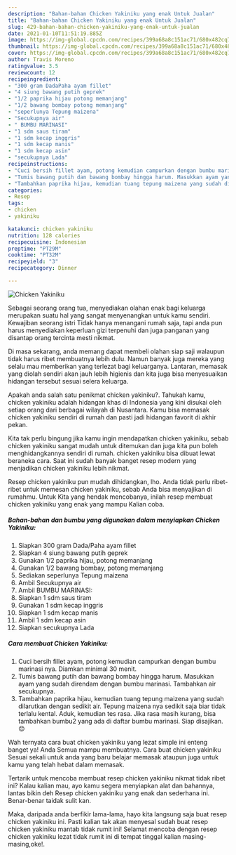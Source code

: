 ```yaml
---
description: "Bahan-bahan Chicken Yakiniku yang enak Untuk Jualan"
title: "Bahan-bahan Chicken Yakiniku yang enak Untuk Jualan"
slug: 429-bahan-bahan-chicken-yakiniku-yang-enak-untuk-jualan
date: 2021-01-10T11:51:19.885Z
image: https://img-global.cpcdn.com/recipes/399a68a8c151ac71/680x482cq70/chicken-yakiniku-foto-resep-utama.jpg
thumbnail: https://img-global.cpcdn.com/recipes/399a68a8c151ac71/680x482cq70/chicken-yakiniku-foto-resep-utama.jpg
cover: https://img-global.cpcdn.com/recipes/399a68a8c151ac71/680x482cq70/chicken-yakiniku-foto-resep-utama.jpg
author: Travis Moreno
ratingvalue: 3.5
reviewcount: 12
recipeingredient:
- "300 gram DadaPaha ayam fillet"
- "4 siung bawang putih geprek"
- "1/2 paprika hijau potong memanjang"
- "1/2 bawang bombay potong memanjang"
- "seperlunya Tepung maizena"
- "Secukupnya air"
- " BUMBU MARINASI"
- "1 sdm saus tiram"
- "1 sdm kecap inggris"
- "1 sdm kecap manis"
- "1 sdm kecap asin"
- "secukupnya Lada"
recipeinstructions:
- "Cuci bersih fillet ayam, potong kemudian campurkan dengan bumbu marinasi nya. Diamkan minimal 30 menit."
- "Tumis bawang putih dan bawang bombay hingga harum. Masukkan ayam yang sudah direndam dengan bumbu marinasi. Tambahkan air secukupnya."
- "Tambahkan paprika hijau, kemudian tuang tepung maizena yang sudah dilarutkan dengan sedikit air. Tepung maizena nya sedikit saja biar tidak terlalu kental. Aduk, kemudian tes rasa. Jika rasa masih kurang, bisa tambahkan bumbu2 yang ada di daftar bumbu marinasi. Siap disajikan. 😊"
categories:
- Resep
tags:
- chicken
- yakiniku

katakunci: chicken yakiniku 
nutrition: 128 calories
recipecuisine: Indonesian
preptime: "PT29M"
cooktime: "PT32M"
recipeyield: "3"
recipecategory: Dinner

---
```



![Chicken Yakiniku](https://img-global.cpcdn.com/recipes/399a68a8c151ac71/680x482cq70/chicken-yakiniku-foto-resep-utama.jpg)

Sebagai seorang orang tua, menyediakan olahan enak bagi keluarga merupakan suatu hal yang sangat menyenangkan untuk kamu sendiri. Kewajiban seorang istri Tidak hanya menangani rumah saja, tapi anda pun harus menyediakan keperluan gizi terpenuhi dan juga panganan yang disantap orang tercinta mesti nikmat.

Di masa  sekarang, anda memang dapat membeli olahan siap saji walaupun tidak harus ribet membuatnya lebih dulu. Namun banyak juga mereka yang selalu mau memberikan yang terlezat bagi keluarganya. Lantaran, memasak yang diolah sendiri akan jauh lebih higienis dan kita juga bisa menyesuaikan hidangan tersebut sesuai selera keluarga. 



Apakah anda salah satu penikmat chicken yakiniku?. Tahukah kamu, chicken yakiniku adalah hidangan khas di Indonesia yang kini disukai oleh setiap orang dari berbagai wilayah di Nusantara. Kamu bisa memasak chicken yakiniku sendiri di rumah dan pasti jadi hidangan favorit di akhir pekan.

Kita tak perlu bingung jika kamu ingin mendapatkan chicken yakiniku, sebab chicken yakiniku sangat mudah untuk ditemukan dan juga kita pun boleh menghidangkannya sendiri di rumah. chicken yakiniku bisa dibuat lewat beraneka cara. Saat ini sudah banyak banget resep modern yang menjadikan chicken yakiniku lebih nikmat.

Resep chicken yakiniku pun mudah dihidangkan, lho. Anda tidak perlu ribet-ribet untuk memesan chicken yakiniku, sebab Anda bisa menyajikan di rumahmu. Untuk Kita yang hendak mencobanya, inilah resep membuat chicken yakiniku yang enak yang mampu Kalian coba.

<!--inarticleads1-->

##### Bahan-bahan dan bumbu yang digunakan dalam menyiapkan Chicken Yakiniku:

1. Siapkan 300 gram Dada/Paha ayam fillet
1. Siapkan 4 siung bawang putih geprek
1. Gunakan 1/2 paprika hijau, potong memanjang
1. Gunakan 1/2 bawang bombay, potong memanjang
1. Sediakan seperlunya Tepung maizena
1. Ambil Secukupnya air
1. Ambil  BUMBU MARINASI:
1. Siapkan 1 sdm saus tiram
1. Gunakan 1 sdm kecap inggris
1. Siapkan 1 sdm kecap manis
1. Ambil 1 sdm kecap asin
1. Siapkan secukupnya Lada




<!--inarticleads2-->

##### Cara membuat Chicken Yakiniku:

1. Cuci bersih fillet ayam, potong kemudian campurkan dengan bumbu marinasi nya. Diamkan minimal 30 menit.
1. Tumis bawang putih dan bawang bombay hingga harum. Masukkan ayam yang sudah direndam dengan bumbu marinasi. Tambahkan air secukupnya.
1. Tambahkan paprika hijau, kemudian tuang tepung maizena yang sudah dilarutkan dengan sedikit air. Tepung maizena nya sedikit saja biar tidak terlalu kental. Aduk, kemudian tes rasa. Jika rasa masih kurang, bisa tambahkan bumbu2 yang ada di daftar bumbu marinasi. Siap disajikan. 😊




Wah ternyata cara buat chicken yakiniku yang lezat simple ini enteng banget ya! Anda Semua mampu membuatnya. Cara buat chicken yakiniku Sesuai sekali untuk anda yang baru belajar memasak ataupun juga untuk kamu yang telah hebat dalam memasak.

Tertarik untuk mencoba membuat resep chicken yakiniku nikmat tidak ribet ini? Kalau kalian mau, ayo kamu segera menyiapkan alat dan bahannya, lantas bikin deh Resep chicken yakiniku yang enak dan sederhana ini. Benar-benar taidak sulit kan. 

Maka, daripada anda berfikir lama-lama, hayo kita langsung saja buat resep chicken yakiniku ini. Pasti kalian tak akan menyesal sudah buat resep chicken yakiniku mantab tidak rumit ini! Selamat mencoba dengan resep chicken yakiniku lezat tidak rumit ini di tempat tinggal kalian masing-masing,oke!.

